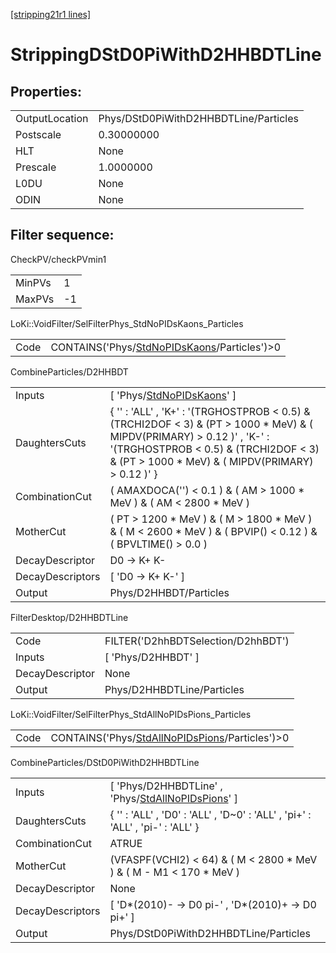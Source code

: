 [[stripping21r1 lines]](./stripping21r1-index)

# StrippingDStD0PiWithD2HHBDTLine

## Properties:

|                |                                       |
|----------------|---------------------------------------|
| OutputLocation | Phys/DStD0PiWithD2HHBDTLine/Particles |
| Postscale      | 0.30000000                            |
| HLT            | None                                  |
| Prescale       | 1.0000000                             |
| L0DU           | None                                  |
| ODIN           | None                                  |

## Filter sequence:

CheckPV/checkPVmin1

|        |     |
|--------|-----|
| MinPVs | 1   |
| MaxPVs | -1  |

LoKi::VoidFilter/SelFilterPhys_StdNoPIDsKaons_Particles

|      |                                                                                                |
|------|------------------------------------------------------------------------------------------------|
| Code | CONTAINS('Phys/[StdNoPIDsKaons](./stripping21r1-commonparticles-stdnopidskaons)/Particles')\>0 |

CombineParticles/D2HHBDT

|                  |                                                                                                                                                                                                                            |
|------------------|----------------------------------------------------------------------------------------------------------------------------------------------------------------------------------------------------------------------------|
| Inputs           | [ 'Phys/[StdNoPIDsKaons](./stripping21r1-commonparticles-stdnopidskaons)' ]                                                                                                                                              |
| DaughtersCuts    | { '' : 'ALL' , 'K+' : '(TRGHOSTPROB \< 0.5) & (TRCHI2DOF \< 3) & (PT \> 1000 \* MeV) & ( MIPDV(PRIMARY) \> 0.12 )' , 'K-' : '(TRGHOSTPROB \< 0.5) & (TRCHI2DOF \< 3) & (PT \> 1000 \* MeV) & ( MIPDV(PRIMARY) \> 0.12 )' } |
| CombinationCut   | ( AMAXDOCA('') \< 0.1 ) & ( AM \> 1000 \* MeV ) & ( AM \< 2800 \* MeV )                                                                                                                                                    |
| MotherCut        | ( PT \> 1200 \* MeV ) & ( M \> 1800 \* MeV ) & ( M \< 2600 \* MeV ) & ( BPVIP() \< 0.12 ) & ( BPVLTIME() \> 0.0 )                                                                                                          |
| DecayDescriptor  | D0 -\> K+ K-                                                                                                                                                                                                               |
| DecayDescriptors | [ 'D0 -\> K+ K-' ]                                                                                                                                                                                                       |
| Output           | Phys/D2HHBDT/Particles                                                                                                                                                                                                     |

FilterDesktop/D2HHBDTLine

|                 |                                    |
|-----------------|------------------------------------|
| Code            | FILTER('D2hhBDTSelection/D2hhBDT') |
| Inputs          | [ 'Phys/D2HHBDT' ]               |
| DecayDescriptor | None                               |
| Output          | Phys/D2HHBDTLine/Particles         |

LoKi::VoidFilter/SelFilterPhys_StdAllNoPIDsPions_Particles

|      |                                                                                                      |
|------|------------------------------------------------------------------------------------------------------|
| Code | CONTAINS('Phys/[StdAllNoPIDsPions](./stripping21r1-commonparticles-stdallnopidspions)/Particles')\>0 |

CombineParticles/DStD0PiWithD2HHBDTLine

|                  |                                                                                                          |
|------------------|----------------------------------------------------------------------------------------------------------|
| Inputs           | [ 'Phys/D2HHBDTLine' , 'Phys/[StdAllNoPIDsPions](./stripping21r1-commonparticles-stdallnopidspions)' ] |
| DaughtersCuts    | { '' : 'ALL' , 'D0' : 'ALL' , 'D~0' : 'ALL' , 'pi+' : 'ALL' , 'pi-' : 'ALL' }                            |
| CombinationCut   | ATRUE                                                                                                    |
| MotherCut        | (VFASPF(VCHI2) \< 64) & ( M \< 2800 \* MeV ) & ( M - M1 \< 170 \* MeV )                                  |
| DecayDescriptor  | None                                                                                                     |
| DecayDescriptors | [ 'D\*(2010)- -\> D0 pi-' , 'D\*(2010)+ -\> D0 pi+' ]                                                  |
| Output           | Phys/DStD0PiWithD2HHBDTLine/Particles                                                                    |

